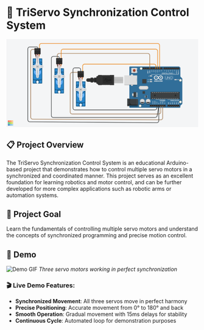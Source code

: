 # 🤖 TriServo Synchronization Control System

![Circuit Diagram](circuit_diagram.png)

## 📋 Project Overview
The TriServo Synchronization Control System is an educational Arduino-based project that demonstrates how to control multiple servo motors in a synchronized and coordinated manner. This project serves as an excellent foundation for learning robotics and motor control, and can be further developed for more complex applications such as robotic arms or automation systems.

## 🎯 Project Goal

Learn the fundamentals of controlling multiple servo motors and understand the concepts of synchronized programming and precise motion control.

## 🚀 Demo

![Demo GIF](servo_demo.gif)
*Three servo motors working in perfect synchronization*

### 🎬 Live Demo Features:
- **Synchronized Movement**: All three servos move in perfect harmony
- **Precise Positioning**: Accurate movement from 0° to 180° and back
- **Smooth Operation**: Gradual movement with 15ms delays for stability
- **Continuous Cycle**: Automated loop for demonstration purposes
